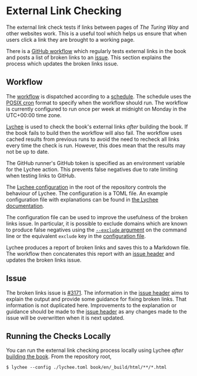 # External Link Checking

The external link check tests if links between pages of _The Turing Way_ and other websites work.
This is a useful tool which helps us ensure that when users click a link they are brought to a working page.

There is a [GitHub workflow](https://github.com/the-turing-way/the-turing-way/blob/HEAD/.github/workflows/external_link_check.yml) which regularly tests external links in the book and posts a list of broken links to an [issue](https://github.com/the-turing-way/the-turing-way/issues/3171).
This section explains the process which updates the broken links issue.

## Workflow

The [workflow](https://github.com/the-turing-way/the-turing-way/blob/main/.github/workflows/external_link_check.yml) is dispatched according to a [schedule](https://docs.github.com/en/actions/using-workflows/events-that-trigger-workflows#schedule).
The schedule uses the [POSIX cron](https://docs.github.com/en/actions/using-workflows/events-that-trigger-workflows#schedule) format to specify when the workflow should run.
The workflow is currently configured to run once per week at midnight on Monday in the UTC+00:00 time zone.

[Lychee](https://lychee.cli.rs/) is used to check the book's external links _after_ building the book.
If the book fails to build then the workflow will also fail.
The workflow uses cached results from previous runs to avoid the need to recheck all links every time the check is run.
However, this does mean that the results may not be up to date.

The GitHub runner's GitHub token is specified as an environment variable for the Lychee action.
This prevents false negatives due to rate limiting when testing links to GitHub.

The [Lychee configuration](https://github.com/the-turing-way/the-turing-way/blob/main/lychee.toml) in the root of the repository controls the behaviour of Lychee.
The configuration is a TOML file.
An example configuration file with explanations can be found in [the Lychee documentation](https://lychee.cli.rs/#/usage/config).

The configuration file can be used to improve the usefulness of the broken links issue.
In particular, it is possible to exclude domains which are known to produce false negatives using the [`--exclude` argument](https://lychee.cli.rs/#/recipes/filtering-links) on the command line or the equivalent `exclude` key in the [configuration file](https://lychee.cli.rs/#/usage/config).

Lychee produces a report of broken links and saves this to a Markdown file.
The workflow then concatenates this report with an [issue header](https://github.com/the-turing-way/the-turing-way/blob/main/.github/workflows/resources/external_link_check_header.md) and updates the broken links issue.

## Issue

The broken links issue is [#3171](https://github.com/the-turing-way/the-turing-way/issues/3171).
The information in the [issue header](https://github.com/the-turing-way/the-turing-way/blob/main/.github/workflows/resources/external_link_check_header.md) aims to explain the output and provide some guidance for fixing broken links.
That information is not duplicated here.
Improvements to the explanation or guidance should be made to the [issue header](https://github.com/the-turing-way/the-turing-way/blob/main/.github/workflows/resources/external_link_check_header.md) as any changes made to the issue will be overwritten when it is next updated.

## Running the Checks Locally

You can run the external link checking process locally using Lychee _after_ [building the book](#ch-local-build).
From the repository root,

```console
$ lychee --config ./lychee.toml book/en/_build/html/**/*.html
```
